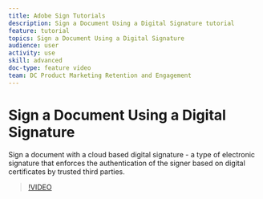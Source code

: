 ```yaml
---
title: Adobe Sign Tutorials
description: Sign a Document Using a Digital Signature tutorial
feature: tutorial
topics: Sign a Document Using a Digital Signature
audience: user
activity: use
skill: advanced
doc-type: feature video
team: DC Product Marketing Retention and Engagement
---
```


# Sign a Document Using a Digital Signature

Sign a document with a cloud based digital signature - a type of electronic signature that enforces the authentication of the signer based on digital certificates by trusted third parties.

>[!VIDEO](https://video.tv.adobe.com/v/19638?hidetitle=true)